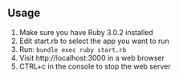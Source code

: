## Usage
1. Make sure you have Ruby 3.0.2 installed
2. Edit start.rb to select the app you want to run
3. Run: `bundle exec ruby start.rb`
4. Visit http://localhost:3000 in a web browser
5. CTRL+c in the console to stop the web server
